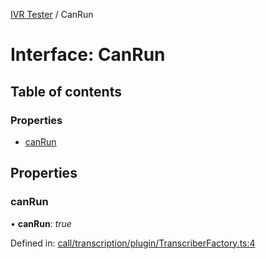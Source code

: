 [IVR Tester](../README.md) / CanRun

# Interface: CanRun

## Table of contents

### Properties

- [canRun](canrun.md#canrun)

## Properties

### canRun

• **canRun**: *true*

Defined in: [call/transcription/plugin/TranscriberFactory.ts:4](https://github.com/LuisAntezana/ivr-tester/blob/b11e440/packages/ivr-tester/src/call/transcription/plugin/TranscriberFactory.ts#L4)
